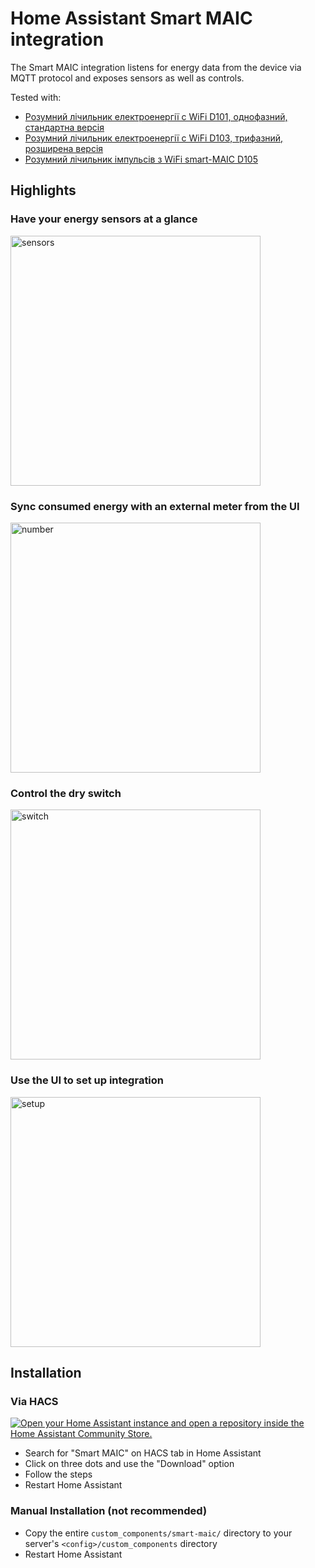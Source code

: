 # Home Assistant Smart MAIC integration

The Smart MAIC integration listens for energy data from the device via MQTT protocol and exposes sensors as well as controls.

Tested with:
* [Розумний лічильник електроенергії c WiFi D101, однофазний, стандартна версія](https://store.smart-maic.com/ua/p684214708-umnyj-schetchik-elektroenergii.html)
* [Розумний лічильник електроенергії c WiFi D103, трифазний, розширена версія](https://store.smart-maic.com/ua/p679987290-umnyj-schetchik-elektroenergii.html)
* [Розумний лічильник імпульсів з WiFi smart-MAIC D105](https://store.smart-maic.com/ua/p811449534-umnyj-schetchik-impulsov.html)

## Highlights

### Have your energy sensors at a glance

<img src="https://github.com/krasnoukhov/homeassistant-smart-maic/assets/944286/09ef657e-0918-40bd-a204-60f09e2e2ba7" alt="sensors" width="400">

### Sync consumed energy with an external meter from the UI

<img src="https://github.com/krasnoukhov/homeassistant-smart-maic/assets/944286/1165462c-2d8b-4809-aaa4-4abaa477f79b" alt="number" width="400">

### Control the dry switch

<img src="https://github.com/krasnoukhov/homeassistant-smart-maic/assets/944286/d4740c85-174b-41f2-bf46-70aa1b3402af" alt="switch" width="400">

### Use the UI to set up integration

<img src="https://github.com/krasnoukhov/homeassistant-smart-maic/assets/944286/af16666a-e517-416d-a7c3-3a44a7af43a4" alt="setup" width="400">

## Installation

### Via HACS

[![Open your Home Assistant instance and open a repository inside the Home Assistant Community Store.](https://my.home-assistant.io/badges/hacs_repository.svg)](https://my.home-assistant.io/redirect/hacs_repository/?owner=krasnoukhov&repository=homeassistant-smart-maic&category=Integration)

* Search for "Smart MAIC" on HACS tab in Home Assistant
* Click on three dots and use the "Download" option
* Follow the steps
* Restart Home Assistant

### Manual Installation (not recommended)

* Copy the entire `custom_components/smart-maic/` directory to your server's `<config>/custom_components` directory
* Restart Home Assistant
